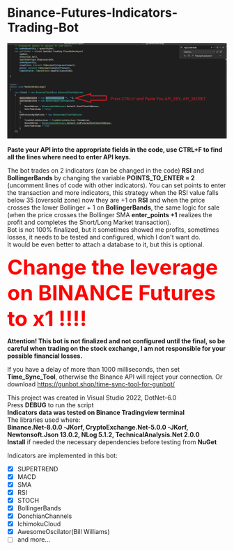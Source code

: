 # Binance-Futures-Indicators-Trading-Bot

![Image alt](https://github.com/eXcroll/Binance-Future-Indicators-Trading-Bot/blob/master/apii.png)

**Paste your API into the appropriate fields in the code, use CTRL+F to find all the lines where need to enter API keys.<br />**

The bot trades on 2 indicators (can be changed in the code) <b>RSI</b> and <b>BollingerBands</b> by changing the variable <b>POINTS_TO_ENTER = 2 </b> (uncomment lines of code with other indicators). You can set points to enter the transaction and more indicators, this strategy when the RSI value falls below 35 (oversold zone) now they are +1 on **RSI** and when the price crosses the lower Bollinger + 1 on **BollingerBands**, the same logic for sale (when the price crosses the Bollinger SMA  **enter_points +1** realizes the profit and completes the Short/Long Market transaction). </br> 
Bot is not 100% finalized, but it sometimes showed me profits, sometimes losses, it needs to be tested and configured, which I don't want do.<br />
It would be even better to attach a database to it, but this is optional.<br />


<b> <font color="red" size="24">Change the leverage on BINANCE Futures to x1 !!!!</font> </b>

<b>Attention! This bot is not finalized and not configured until the final, so be careful when trading on the stock exchange, I am not responsible for your possible financial losses. </b><br />

If you have a delay of more than 1000 milliseconds, then set **Time_Sync_Tool**, otherwise the Binance API will reject your connection. Or download https://gunbot.shop/time-sync-tool-for-gunbot/


This project was created in Visual Studio 2022, DotNet-6.0<br />
Press **DEBUG** to run the script<br />
**Indicators data was tested on Binance Tradingview terminal**<br />
The libraries used where:<br />
**Binance.Net-8.0.0 -JKorf, CryptoExchange.Net-5.0.0 -JKorf, Newtonsoft.Json 13.0.2, NLog 5.1.2, TechnicalAnalysis.Net 2.0.0**<br />
**Install** if needed the necessary dependencies before testing from **NuGet**<br />

Indicators are implemented in this bot:
- [x] SUPERTREND
- [x] MACD
- [x] SMA
- [x] RSI
- [x] STOCH
- [x] BollingerBands
- [x] DonchianChannels
- [x] IchimokuCloud
- [x] AwesomeOscilator(Bill Williams)
- [ ] and more...
